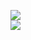 [![](https://img.shields.io/badge/Made%20With-Github%20Spray-lightgrey.svg?style=for-the-badge&logo=github)](https://github.com/Annihil/github-spray#18389)  
[![](https://i.imgur.com/2DrTn0Z.gif)](https://github.com/Annihil/github-spray)